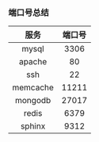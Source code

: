 ### 端口号总结
| 服务 |端口号 |
|:-----:|:-----:|
|mysql|3306|
|apache|80|
|ssh|22|
|memcache|11211|
|mongodb|27017|
|redis|6379|
|sphinx|9312|
